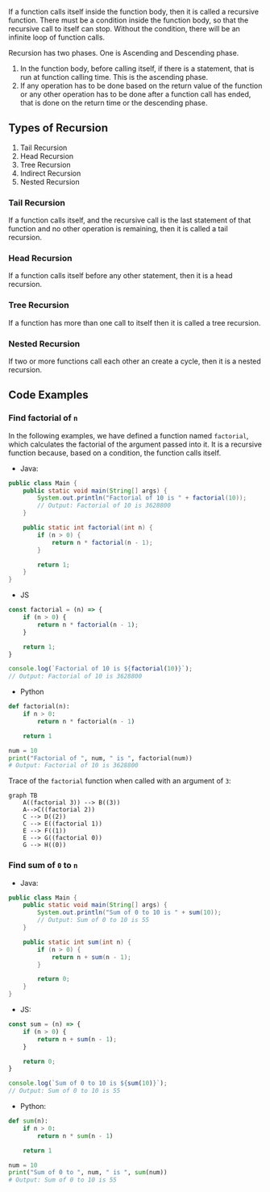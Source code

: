 If a function calls itself inside the function body, then it is called a recursive function. There must be a condition inside the function body, so that the recursive call to itself can stop. Without the condition, there will be an infinite loop of function calls.

Recursion has two phases. One is Ascending and Descending phase.

1. In the function body, before calling itself, if there is a statement, that is run at function calling time. This is the ascending phase.
2. If any operation has to be done based on the return value of the function or any other operation has to be done after a function call has ended, that is done on the return time or the descending phase.

## Types of Recursion

1. Tail Recursion
2. Head Recursion
3. Tree Recursion
4. Indirect Recursion
5. Nested Recursion

### Tail Recursion

If a function calls itself, and the recursive call is the last statement of that function and no other operation is remaining, then it is called a tail recursion.

### Head Recursion

If a function calls itself before any other statement, then it is a head recursion.

### Tree Recursion

If a function has more than one call to itself then it is called a tree recursion.

### Nested Recursion

If two or more functions call each other an create a cycle, then it is a nested recursion.


## Code Examples

### Find factorial of `n`

In the following examples, we have defined a function named `factorial`, which calculates the factorial of the argument passed into it. It is a recursive function because, based on a condition, the function calls itself.

- Java:

```java
public class Main {
	public static void main(String[] args) {
		System.out.println("Factorial of 10 is " + factorial(10));
		// Output: Factorial of 10 is 3628800
	}

	public static int factorial(int n) {
		if (n > 0) {
			return n * factorial(n - 1);
		}

		return 1;
	}
}
```

- JS

```javascript
const factorial = (n) => {
	if (n > 0) {
		return n * factorial(n - 1);
	}

	return 1;
}

console.log(`Factorial of 10 is ${factorial(10)}`);
// Output: Factorial of 10 is 3628800
```

- Python

```python
def factorial(n):
	if n > 0:
		return n * factorial(n - 1)

	return 1

num = 10
print("Factorial of ", num, " is ", factorial(num))
# Output: Factorial of 10 is 3628800
```

Trace of the `factorial` function when called with an argument of `3`:
```mermaid
graph TB
	A((factorial 3)) --> B((3))
	A-->C((factorial 2))
	C --> D((2))
	C --> E((factorial 1))
	E --> F((1))
	E --> G((factorial 0))
	G --> H((0))
```

### Find sum of  `0` to `n`

- Java:

```java
public class Main {
	public static void main(String[] args) {
		System.out.println("Sum of 0 to 10 is " + sum(10));
		// Output: Sum of 0 to 10 is 55
	}

	public static int sum(int n) {
		if (n > 0) {
			return n + sum(n - 1);
		}

		return 0;
	}
}
```

- JS:

```javascript
const sum = (n) => {
	if (n > 0) {
		return n + sum(n - 1);
	}

	return 0;
}

console.log(`Sum of 0 to 10 is ${sum(10)}`);
// Output: Sum of 0 to 10 is 55
```

- Python:

```python
def sum(n):
	if n > 0:
		return n * sum(n - 1)

	return 1

num = 10
print("Sum of 0 to ", num, " is ", sum(num))
# Output: Sum of 0 to 10 is 55
```